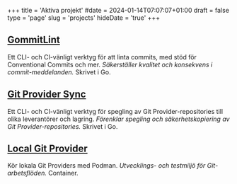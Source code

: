 +++
title = 'Aktiva projekt'
#date = 2024-01-14T07:07:07+01:00
draft = false
type = 'page'
slug = 'projects'
hideDate = 'true'
+++

## [GommitLint](https://github.com/itiquette/gommitlint)

Ett CLI- och CI-vänligt verktyg för att linta commits, med stöd för Conventional Commits och mer.
*Säkerställer kvalitet och konsekvens i commit-meddelanden.* Skrivet i Go.

## [Git Provider Sync](https://github.com/itiquette/git-provider-sync)

Ett CLI- och CI-vänligt verktyg för spegling av Git Provider-repositories till olika leverantörer och lagring.
*Förenklar spegling och säkerhetskopiering av Git Provider-repositories.* Skrivet i Go.

## [Local Git Provider](https://github.com/itiquette/local-git-provider-example)

Kör lokala Git Providers med Podman.
*Utvecklings- och testmiljö för Git-arbetsflöden.* Container.
